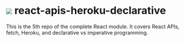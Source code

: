 # ![](https://ga-dash.s3.amazonaws.com/production/assets/logo-9f88ae6c9c3871690e33280fcf557f33.png) react-apis-heroku-declarative

This is the 5th repo of the complete React module. It covers React APIs, fetch, Heroku, and declarative vs imperative programming. 
